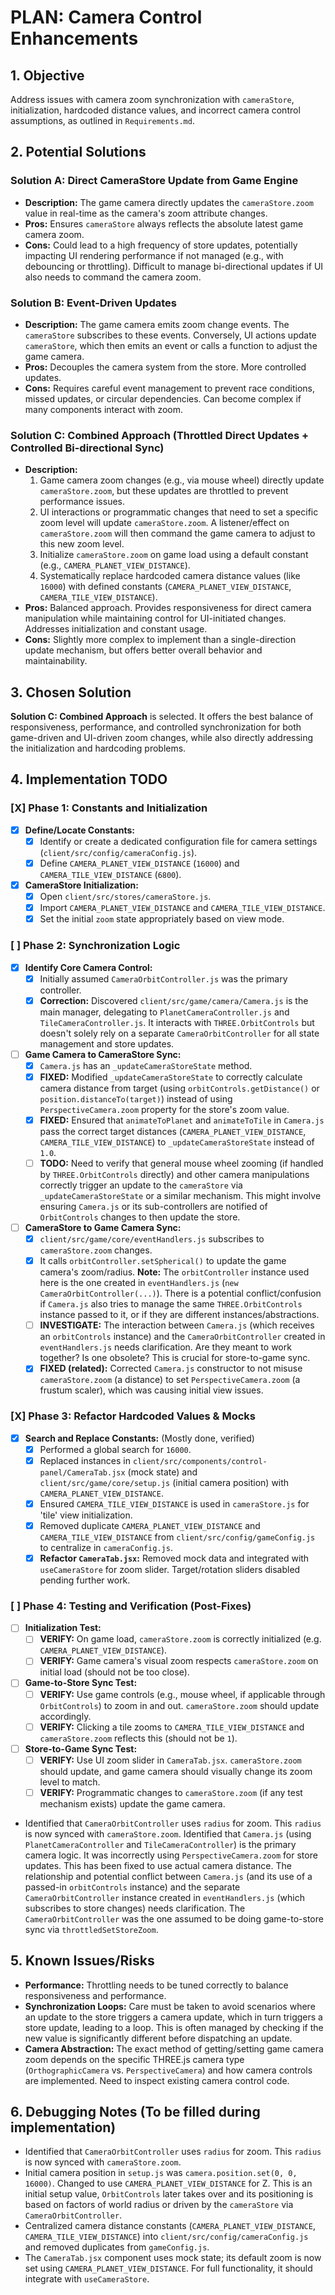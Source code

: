 # PLAN: Camera Control Enhancements

## 1. Objective
Address issues with camera zoom synchronization with `cameraStore`, initialization, hardcoded distance values, and incorrect camera control assumptions, as outlined in `Requirements.md`.

## 2. Potential Solutions

### Solution A: Direct CameraStore Update from Game Engine
- **Description:** The game camera directly updates the `cameraStore.zoom` value in real-time as the camera's zoom attribute changes.
- **Pros:** Ensures `cameraStore` always reflects the absolute latest game camera zoom.
- **Cons:** Could lead to a high frequency of store updates, potentially impacting UI rendering performance if not managed (e.g., with debouncing or throttling). Difficult to manage bi-directional updates if UI also needs to command the camera zoom.

### Solution B: Event-Driven Updates
- **Description:** The game camera emits zoom change events. The `cameraStore` subscribes to these events. Conversely, UI actions update `cameraStore`, which then emits an event or calls a function to adjust the game camera.
- **Pros:** Decouples the camera system from the store. More controlled updates.
- **Cons:** Requires careful event management to prevent race conditions, missed updates, or circular dependencies. Can become complex if many components interact with zoom.

### Solution C: Combined Approach (Throttled Direct Updates + Controlled Bi-directional Sync)
- **Description:** 
    1.  Game camera zoom changes (e.g., via mouse wheel) directly update `cameraStore.zoom`, but these updates are throttled to prevent performance issues.
    2.  UI interactions or programmatic changes that need to set a specific zoom level will update `cameraStore.zoom`. A listener/effect on `cameraStore.zoom` will then command the game camera to adjust to this new zoom level.
    3.  Initialize `cameraStore.zoom` on game load using a default constant (e.g., `CAMERA_PLANET_VIEW_DISTANCE`).
    4.  Systematically replace hardcoded camera distance values (like `16000`) with defined constants (`CAMERA_PLANET_VIEW_DISTANCE`, `CAMERA_TILE_VIEW_DISTANCE`).
- **Pros:** Balanced approach. Provides responsiveness for direct camera manipulation while maintaining control for UI-initiated changes. Addresses initialization and constant usage.
- **Cons:** Slightly more complex to implement than a single-direction update mechanism, but offers better overall behavior and maintainability.

## 3. Chosen Solution
**Solution C: Combined Approach** is selected. It offers the best balance of responsiveness, performance, and controlled synchronization for both game-driven and UI-driven zoom changes, while also directly addressing the initialization and hardcoding problems.

## 4. Implementation TODO

### [X] **Phase 1: Constants and Initialization**
-   [X] **Define/Locate Constants:**
    -   [X] Identify or create a dedicated configuration file for camera settings (`client/src/config/cameraConfig.js`).
    -   [X] Define `CAMERA_PLANET_VIEW_DISTANCE` (`16000`) and `CAMERA_TILE_VIEW_DISTANCE` (`6800`).
-   [X] **CameraStore Initialization:**
    -   [X] Open `client/src/stores/cameraStore.js`.
    -   [X] Import `CAMERA_PLANET_VIEW_DISTANCE` and `CAMERA_TILE_VIEW_DISTANCE`.
    -   [X] Set the initial `zoom` state appropriately based on view mode.

### [ ] **Phase 2: Synchronization Logic**
-   [X] **Identify Core Camera Control:** 
    -   [X] Initially assumed `CameraOrbitController.js` was the primary controller.
    -   [X] **Correction:** Discovered `client/src/game/camera/Camera.js` is the main manager, delegating to `PlanetCameraController.js` and `TileCameraController.js`. It interacts with `THREE.OrbitControls` but doesn't solely rely on a separate `CameraOrbitController` for all state management and store updates.
-   [ ] **Game Camera to CameraStore Sync:**
    -   [X] `Camera.js` has an `_updateCameraStoreState` method.
    -   [X] **FIXED:** Modified `_updateCameraStoreState` to correctly calculate camera distance from target (using `orbitControls.getDistance()` or `position.distanceTo(target)`) instead of using `PerspectiveCamera.zoom` property for the store's zoom value.
    -   [X] **FIXED:** Ensured that `animateToPlanet` and `animateToTile` in `Camera.js` pass the correct target distances (`CAMERA_PLANET_VIEW_DISTANCE`, `CAMERA_TILE_VIEW_DISTANCE`) to `_updateCameraStoreState` instead of `1.0`.
    -   [ ] **TODO:** Need to verify that general mouse wheel zooming (if handled by `THREE.OrbitControls` directly) and other camera manipulations correctly trigger an update to the `cameraStore` via `_updateCameraStoreState` or a similar mechanism. This might involve ensuring `Camera.js` or its sub-controllers are notified of `OrbitControls` changes to then update the store.
-   [ ] **CameraStore to Game Camera Sync:**
    -   [X] `client/src/game/core/eventHandlers.js` subscribes to `cameraStore.zoom` changes.
    -   [X] It calls `orbitController.setSpherical()` to update the game camera's zoom/radius. **Note:** The `orbitController` instance used here is the one created in `eventHandlers.js` (`new CameraOrbitController(...)`). There is a potential conflict/confusion if `Camera.js` also tries to manage the same `THREE.OrbitControls` instance passed to it, or if they are different instances/abstractions.
    -   [ ] **INVESTIGATE:** The interaction between `Camera.js` (which receives an `orbitControls` instance) and the `CameraOrbitController` created in `eventHandlers.js` needs clarification. Are they meant to work together? Is one obsolete? This is crucial for store-to-game sync.
    -   [X] **FIXED (related):** Corrected `Camera.js` constructor to not misuse `cameraStore.zoom` (a distance) to set `PerspectiveCamera.zoom` (a frustum scaler), which was causing initial view issues.

### [X] **Phase 3: Refactor Hardcoded Values & Mocks**
-   [X] **Search and Replace Constants:** (Mostly done, verified)
    -   [X] Performed a global search for `16000`.
    -   [X] Replaced instances in `client/src/components/control-panel/CameraTab.jsx` (mock state) and `client/src/game/core/setup.js` (initial camera position) with `CAMERA_PLANET_VIEW_DISTANCE`.
    -   [X] Ensured `CAMERA_TILE_VIEW_DISTANCE` is used in `cameraStore.js` for 'tile' view initialization.
    -   [X] Removed duplicate `CAMERA_PLANET_VIEW_DISTANCE` and `CAMERA_TILE_VIEW_DISTANCE` from `client/src/config/gameConfig.js` to centralize in `cameraConfig.js`.
    -   [X] **Refactor `CameraTab.jsx`:** Removed mock data and integrated with `useCameraStore` for zoom slider. Target/rotation sliders disabled pending further work.

### [ ] **Phase 4: Testing and Verification (Post-Fixes)**
-   [ ] **Initialization Test:** 
    -   [ ] **VERIFY:** On game load, `cameraStore.zoom` is correctly initialized (e.g. `CAMERA_PLANET_VIEW_DISTANCE`).
    -   [ ] **VERIFY:** Game camera's visual zoom respects `cameraStore.zoom` on initial load (should not be too close).
-   [ ] **Game-to-Store Sync Test:**
    -   [ ] **VERIFY:** Use game controls (e.g., mouse wheel, if applicable through `OrbitControls`) to zoom in and out. `cameraStore.zoom` should update accordingly.
    -   [ ] **VERIFY:** Clicking a tile zooms to `CAMERA_TILE_VIEW_DISTANCE` and `cameraStore.zoom` reflects this (should not be `1`).
-   [ ] **Store-to-Game Sync Test:**
    -   [ ] **VERIFY:** Use UI zoom slider in `CameraTab.jsx`. `cameraStore.zoom` should update, and game camera should visually change its zoom level to match.
    -   [ ] **VERIFY:** Programmatic changes to `cameraStore.zoom` (if any test mechanism exists) update the game camera.
-   Identified that `CameraOrbitController` uses `radius` for zoom. This `radius` is now synced with `cameraStore.zoom`.
    Identified that `Camera.js` (using `PlanetCameraController` and `TileCameraController`) is the primary camera logic. It was incorrectly using `PerspectiveCamera.zoom` for store updates. This has been fixed to use actual camera distance.
    The relationship and potential conflict between `Camera.js` (and its use of a passed-in `orbitControls` instance) and the separate `CameraOrbitController` instance created in `eventHandlers.js` (which subscribes to store changes) needs clarification. The `CameraOrbitController` was the one assumed to be doing game-to-store sync via `throttledSetStoreZoom`.

## 5. Known Issues/Risks
-   **Performance:** Throttling needs to be tuned correctly to balance responsiveness and performance.
-   **Synchronization Loops:** Care must be taken to avoid scenarios where an update to the store triggers a camera update, which in turn triggers a store update, leading to a loop. This is often managed by checking if the new value is significantly different before dispatching an update.
-   **Camera Abstraction:** The exact method of getting/setting game camera zoom depends on the specific THREE.js camera type (`OrthographicCamera` vs. `PerspectiveCamera`) and how camera controls are implemented. Need to inspect existing camera control code.

## 6. Debugging Notes (To be filled during implementation)
-   Identified that `CameraOrbitController` uses `radius` for zoom. This `radius` is now synced with `cameraStore.zoom`.
-   Initial camera position in `setup.js` was `camera.position.set(0, 0, 16000)`. Changed to use `CAMERA_PLANET_VIEW_DISTANCE` for Z. This is an initial setup value, `OrbitControls` later takes over and its positioning is based on factors of world radius or driven by the `cameraStore` via `CameraOrbitController`.
-   Centralized camera distance constants (`CAMERA_PLANET_VIEW_DISTANCE`, `CAMERA_TILE_VIEW_DISTANCE`) into `client/src/config/cameraConfig.js` and removed duplicates from `gameConfig.js`.
-   The `CameraTab.jsx` component uses mock state; its default zoom is now set using `CAMERA_PLANET_VIEW_DISTANCE`. For full functionality, it should integrate with `useCameraStore`. 